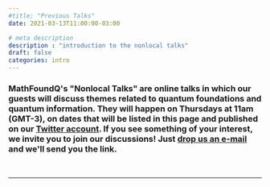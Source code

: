 ```yaml
---
#title: "Previous Talks"
date: 2021-03-13T11:00:00-03:00

# meta description
description : "introduction to the nonlocal talks"
draft: false
categories: intro
---
```


### MathFoundQ's "Nonlocal Talks" are online talks in which our guests will discuss themes related to quantum foundations and quantum information. They will happen on Thursdays at 11am (GMT-3), on dates that will be listed in this page and published on our [Twitter account](http://www.twitter.com/MathFoundQ). If you see something of your interest, we invite you to join our discussions! Just **[drop us an e-mail](mailto:MathFoundQ@unicamp.br) and we'll send you the link.**

<br><hr>